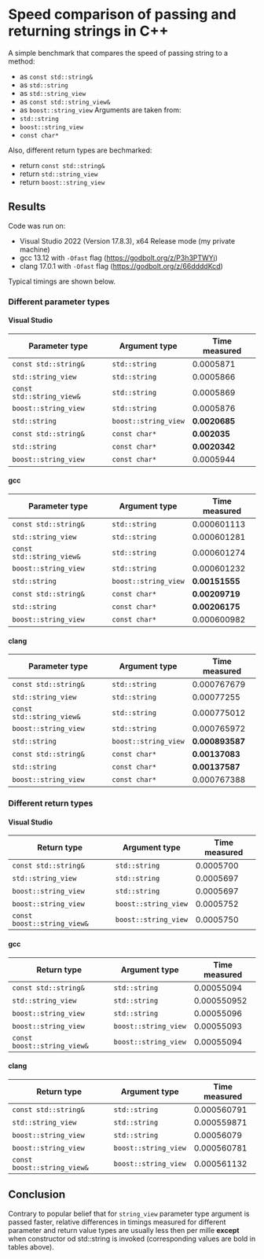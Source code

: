 # Speed comparison of passing and returning strings in C++

A simple benchmark that compares the speed of passing string to a method:
- as ```const std::string&```
- as ```std::string```
- as ```std::string_view```
- as ```const std::string_view&```
- as ```boost::string_view```
Arguments are taken from:
- ```std::string```
- ```boost::string_view```
- ```const char*```

Also, different return types are bechmarked:
- return ```const std::string&```
- return ```std::string_view```
- return ```boost::string_view```

## Results
Code was run on:
- Visual Studio 2022 (Version 17.8.3), x64 Release mode (my private machine)
- gcc 13.12 with ```-Ofast``` flag (https://godbolt.org/z/P3h3PTWYj)
- clang 17.0.1 with ```-Ofast``` flag (https://godbolt.org/z/66ddddKcd)

Typical timings are shown below.

### Different parameter types
#### Visual Studio
| Parameter type                | Argument type            | Time measured |
|-------------------------------|--------------------------|---------------|
| ```const std::string&```      | ```std::string```        | 0.0005871     |
| ```std::string_view```        | ```std::string```        | 0.0005866     |
| ```const std::string_view&``` | ```std::string```        | 0.0005869     |
| ```boost::string_view```      | ```std::string```        | 0.0005876     |
| ```std::string```             | ```boost::string_view``` | **0.0020685** |
| ```const std::string&```      | ```const char*```        | **0.002035** |
| ```std::string```             | ```const char*```        | **0.0020342** |
| ```boost::string_view```      | ```const char*```        | 0.0005944     |
#### gcc
| Parameter type                | Argument type            | Time measured  |
|-------------------------------|--------------------------|----------------|
| ```const std::string&```      | ```std::string```        | 0.000601113    |
| ```std::string_view```        | ```std::string```        | 0.000601281    |
| ```const std::string_view&``` | ```std::string```        | 0.000601274    |
| ```boost::string_view```      | ```std::string```        | 0.000601232    |
| ```std::string```             | ```boost::string_view``` | **0.00151555** |
| ```const std::string&```      | ```const char*```        | **0.00209719** |
| ```std::string```             | ```const char*```        | **0.00206175** |
| ```boost::string_view```      | ```const char*```        | 0.000600982    |
#### clang
| Parameter type                | Argument type            | Time measured   |
|-------------------------------|--------------------------|-----------------|
| ```const std::string&```      | ```std::string```        | 0.000767679     |
| ```std::string_view```        | ```std::string```        | 0.00077255      |
| ```const std::string_view&``` | ```std::string```        | 0.000775012     |
| ```boost::string_view```      | ```std::string```        | 0.000765972     |
| ```std::string```             | ```boost::string_view``` | **0.000893587** |
| ```const std::string&```      | ```const char*```        | **0.00137083**  |
| ```std::string```             | ```const char*```        | **0.00137587**  |
| ```boost::string_view```      | ```const char*```        | 0.000767388     |

### Different return types
#### Visual Studio
| Return type                     | Argument type            | Time measured |
|---------------------------------|--------------------------|---------------|
| ```const std::string&```        | ```std::string```        | 0.0005700     |
| ```std::string_view```          | ```std::string```        | 0.0005697     |
| ```boost::string_view```        | ```std::string```        | 0.0005697     |
| ```boost::string_view```        | ```boost::string_view``` | 0.0005752     |
| ```const boost::string_view&``` | ```boost::string_view``` | 0.0005750     |
#### gcc
| Return type                     | Argument type            | Time measured |
|---------------------------------|--------------------------|---------------|
| ```const std::string&```        | ```std::string```        | 0.00055094    |
| ```std::string_view```          | ```std::string```        | 0.000550952   |
| ```boost::string_view```        | ```std::string```        | 0.00055096    |
| ```boost::string_view```        | ```boost::string_view``` | 0.00055093    |
| ```const boost::string_view&``` | ```boost::string_view``` | 0.00055094    |
#### clang
| Return type                     | Argument type            | Time measured |
|---------------------------------|--------------------------|---------------|
| ```const std::string&```        | ```std::string```        | 0.000560791   |
| ```std::string_view```          | ```std::string```        | 0.000559871   |
| ```boost::string_view```        | ```std::string```        | 0.00056079    |
| ```boost::string_view```        | ```boost::string_view``` | 0.000560781   |
| ```const boost::string_view&``` | ```boost::string_view``` | 0.000561132   |

## Conclusion
Contrary to popular belief that for ```string_view``` parameter type argument is passed faster, relative differences in timings measured for different parameter and return value types are usually less then per mille **except** when constructor od std::string is invoked (corresponding values are bold in tables above).
